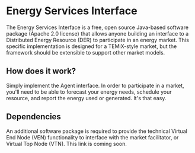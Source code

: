 # Energy Services Interface

The Energy Services Interface is a free, open source Java-based software package (Apache 2.0 license) that allows anyone
building an interface to a Distributed Energy Resource (DER) to participate in an energy market.  This specific 
implementation is designed for a TEMiX-style market, but the framework should be extensible to support other 
market models.

## How does it work?
Simply implement the Agent interface.  In order to participate in a market, you'll need to be able to forecast your energy needs,
schedule your resource, and report the energy used or generated.  It's that easy.

## Dependencies
An additional software package is required to provide the technical Virtual End Node (VEN) functionality to interface with the
market facilitator, or Virtual Top Node (VTN).  This link is coming soon.



